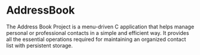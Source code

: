 # AddressBook
The Address Book Project is a menu-driven C application that helps manage personal or professional contacts in a simple and efficient way. It provides all the essential operations required for maintaining an organized contact list with persistent storage.
